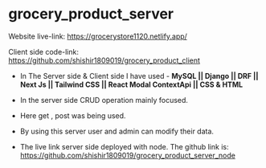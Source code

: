 # grocery_product_server

Website live-link: https://grocerystore1120.netlify.app/

Client side code-link: https://github.com/shishir1809019/grocery_product_client

- In The Server side & Client side I have used - **MySQL || Django || DRF || Next Js || Tailwind CSS || React Modal ContextApi || CSS & HTML**

- In the server side CRUD operation mainly focused.
- Here get , post was being used.
- By using this server user and admin can modify their data.

- The live link server side deployed with node. The github link is: https://github.com/shishir1809019/grocery_product_server_node

